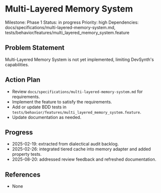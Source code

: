 # Multi-Layered Memory System
Milestone: Phase 1
Status: in progress
Priority: high
Dependencies: docs/specifications/multi-layered-memory-system.md, tests/behavior/features/multi_layered_memory_system.feature

## Problem Statement
Multi-Layered Memory System is not yet implemented, limiting DevSynth's capabilities.


## Action Plan
- Review `docs/specifications/multi-layered-memory-system.md` for requirements.
- Implement the feature to satisfy the requirements.
- Add or update BDD tests in `tests/behavior/features/multi_layered_memory_system.feature`.
- Update documentation as needed.

## Progress
- 2025-02-19: extracted from dialectical audit backlog.
- 2025-02-26: integrated tiered cache into memory adapter and added property tests.
- 2025-08-20: addressed review feedback and refreshed documentation.

## References
- None
